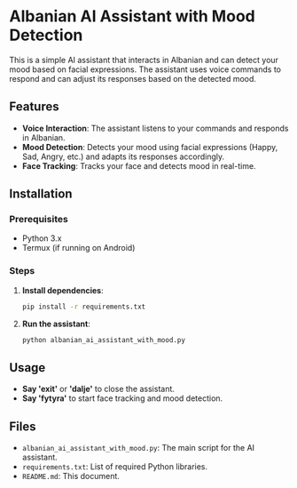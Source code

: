 # Albanian AI Assistant with Mood Detection

This is a simple AI assistant that interacts in Albanian and can detect your mood based on facial expressions. The assistant uses voice commands to respond and can adjust its responses based on the detected mood.

## Features
- **Voice Interaction**: The assistant listens to your commands and responds in Albanian.
- **Mood Detection**: Detects your mood using facial expressions (Happy, Sad, Angry, etc.) and adapts its responses accordingly.
- **Face Tracking**: Tracks your face and detects mood in real-time.

## Installation

### Prerequisites
- Python 3.x
- Termux (if running on Android)

### Steps
1. **Install dependencies**:
    ```bash
    pip install -r requirements.txt
    ```

2. **Run the assistant**:
    ```bash
    python albanian_ai_assistant_with_mood.py
    ```

## Usage
- **Say 'exit'** or **'dalje'** to close the assistant.
- **Say 'fytyra'** to start face tracking and mood detection.

## Files
- `albanian_ai_assistant_with_mood.py`: The main script for the AI assistant.
- `requirements.txt`: List of required Python libraries.
- `README.md`: This document.
